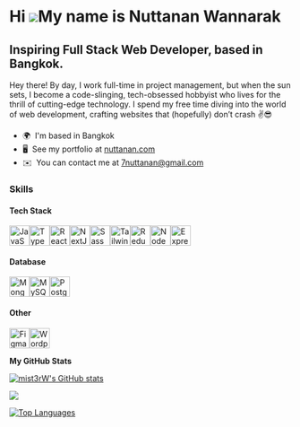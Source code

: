 Hi ![](https://user-images.githubusercontent.com/18350557/176309783-0785949b-9127-417c-8b55-ab5a4333674e.gif)My name is Nuttanan Wannarak
=========================================================================================================================================

Inspiring Full Stack Web Developer, based in Bangkok.
--------------------------

Hey there! By day, I work full-time in project management, but when the sun sets, I become a code-slinging, tech-obsessed hobbyist who lives for the thrill of cutting-edge technology. I spend my free time diving into the world of web development, crafting websites that (hopefully) don’t crash ✌️😎


*   🌍  I'm based in Bangkok
*   🖥️  See my portfolio at [nuttanan.com](http://nuttanan.com)
*   ✉️  You can contact me at [7nuttanan@gmail.com](mailto:7nuttanan@gmail.com)

### Skills 

#### Tech Stack

<p align="left">
  <a
      href="https://developer.mozilla.org/en-US/docs/Web/JavaScript"
      target="_blank"
      rel="noreferrer"
      ><img
        src="https://raw.githubusercontent.com/danielcranney/readme-generator/main/public/icons/skills/javascript-colored.svg"
        width="36"
        height="36"
        alt="JavaScript" /></a
    ><a href="https://www.typescriptlang.org/" target="_blank" rel="noreferrer"
      ><img
        src="https://raw.githubusercontent.com/danielcranney/readme-generator/main/public/icons/skills/typescript-colored.svg"
        width="36"
        height="36"
        alt="TypeScript" /></a
    ><a href="https://reactjs.org/" target="_blank" rel="noreferrer"
      ><img
        src="https://raw.githubusercontent.com/danielcranney/readme-generator/main/public/icons/skills/react-colored.svg"
        width="36"
        height="36"
        alt="React" /></a
    ><a href="https://nextjs.org/docs" target="_blank" rel="noreferrer"
      ><img
        src="https://raw.githubusercontent.com/danielcranney/readme-generator/main/public/icons/skills/nextjs-colored.svg"
        width="36"
        height="36"
        alt="NextJs" /></a
    ><a href="https://sass-lang.com/" target="_blank" rel="noreferrer"
      ><img
        src="https://raw.githubusercontent.com/danielcranney/readme-generator/main/public/icons/skills/sass-colored.svg"
        width="36"
        height="36"
        alt="Sass" /></a
    ><a href="https://tailwindcss.com/" target="_blank" rel="noreferrer"
      ><img
        src="https://raw.githubusercontent.com/danielcranney/readme-generator/main/public/icons/skills/tailwindcss-colored.svg"
        width="36"
        height="36"
        alt="TailwindCSS" /></a
    ><a href="https://redux.js.org/" target="_blank" rel="noreferrer"
      ><img
        src="https://raw.githubusercontent.com/danielcranney/readme-generator/main/public/icons/skills/redux-colored.svg"
        width="36"
        height="36"
        alt="Redux" /></a
    ><a href="https://nodejs.org/en/" target="_blank" rel="noreferrer"
      ><img
        src="https://raw.githubusercontent.com/danielcranney/readme-generator/main/public/icons/skills/nodejs-colored.svg"
        width="36"
        height="36"
        alt="NodeJS" /></a
    ><a href="https://expressjs.com/" target="_blank" rel="noreferrer"
      ><img
        src="https://raw.githubusercontent.com/danielcranney/readme-generator/main/public/icons/skills/express-colored.svg"
        width="36"
        height="36"
        alt="Express" /></a
    >
</p>

#### Database
<p align="left">
<a href="https://www.mongodb.com/" target="_blank" rel="noreferrer"
      ><img
        src="https://raw.githubusercontent.com/danielcranney/readme-generator/main/public/icons/skills/mongodb-colored.svg"
        width="36"
        height="36"
        alt="MongoDB" /></a
    ><a href="https://www.mysql.com/" target="_blank" rel="noreferrer"
      ><img
        src="https://raw.githubusercontent.com/danielcranney/readme-generator/main/public/icons/skills/mysql-colored.svg"
        width="36"
        height="36"
        alt="MySQL" /></a
    ><a href="https://www.postgresql.org/" target="_blank" rel="noreferrer"
      ><img
        src="https://raw.githubusercontent.com/danielcranney/readme-generator/main/public/icons/skills/postgresql-colored.svg"
        width="36"
        height="36"
        alt="PostgreSQL" /></a
    >
</p>

#### Other
<p align="left"> 
<a href="https://www.figma.com/" target="_blank" rel="noreferrer"
      ><img
        src="https://raw.githubusercontent.com/danielcranney/readme-generator/main/public/icons/skills/figma-colored.svg"
        width="36"
        height="36"
        alt="Figma" /></a
    ><a href="https://wordpress.com" target="_blank" rel="noreferrer"
      ><img
        src="https://raw.githubusercontent.com/danielcranney/readme-generator/main/public/icons/skills/wordpress-colored.svg"
        width="36"
        height="36"
        alt="Wordpress"
    /></a>
</p>
                    
<b>My GitHub Stats</b>

<a href="http://www.github.com/mist3rW"><img src="https://github-readme-stats.vercel.app/api?username=mist3rW&show_icons=true&hide=&count_private=true&title_color=0891b2&text_color=ffffff&icon_color=0891b2&bg_color=1c1917&hide_border=true&show_icons=true" alt="mist3rW's GitHub stats" /></a>

<a href="http://www.github.com/mist3rW"><img src="https://github-readme-streak-stats.herokuapp.com/?user=mist3rW&stroke=ffffff&background=1c1917&ring=0891b2&fire=0891b2&currStreakNum=ffffff&currStreakLabel=0891b2&sideNums=ffffff&sideLabels=ffffff&dates=ffffff&hide_border=true" /></a>

<a href="https://github.com/mist3rW" align="left"><img src="https://github-readme-stats.vercel.app/api/top-langs/?username=mist3rW&langs_count=10&title_color=0891b2&text_color=ffffff&icon_color=0891b2&bg_color=1c1917&hide_border=true&locale=en&custom_title=Top%20%Languages" alt="Top Languages" /></a>
